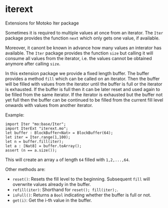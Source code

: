 # iterext
Extensions for Motoko Iter package

Sometimes it is required to multiple values at once from an iterator. The `Iter` package provides the function `next` which only gets one value, if available. 

Moreover, it canont be known in advance how many values an interator has available. The `Iter` package provides the function `size` but calling it will consume all values from the iterator, i.e. the values cannot be obtained anymore after calling `size`.

In this extension package we provide a fixed length buffer. The buffer provides a method `fill` which can be called on an iterator. Then the buffer will be filled with values from the iterator until the buffer is full or the iterator is exhausted. If the buffer is full then it can be later reset and used again to be filled from the same iterator. If the iterator is exhausted but the buffer not yet full then the buffer can be continued to be filled from the current fill level onwards with values from another iterator.

Example:
```
import Iter "mo:base/Iter";
import IterExt "iterext.mo";
let buffer : BlockBuffer<Nat> = BlockBuffer(64);
let iter = Iter.range(1,100);
let n = buffer.fill(iter);
let a : [Nat8] = buffer.toArray();
assert (n == a.size()); 
```
This will create an array `a` of length `64` filled with `1,2,...,64`.

Other methods are:

* `reset()`: Resets the fill level to the beginning. Subsequent `fill` will overwrite values already in the buffer.
* `refill(iter)`: Shorthand for `reset(); fill(iter);`.
* `isFull()`: Returns a `Bool` indicating whether the buffer is full or not.
* `get(i)`: Get the i-th value in the buffer.

